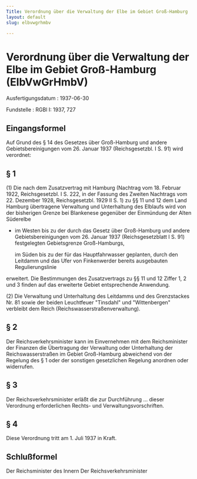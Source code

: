 ```yaml
---
Title: Verordnung über die Verwaltung der Elbe im Gebiet Groß-Hamburg
layout: default
slug: elbvwgrhmbv

---
```


# Verordnung über die Verwaltung der Elbe im Gebiet Groß-Hamburg (ElbVwGrHmbV)

Ausfertigungsdatum
:   1937-06-30

Fundstelle
:   RGBl I: 1937, 727



## Eingangsformel

Auf Grund des § 14 des Gesetzes über Groß-Hamburg und andere
Gebietsbereinigungen vom 26. Januar 1937 (Reichsgesetzbl. I S. 91)
wird verordnet:


## § 1

(1) Die nach dem Zusatzvertrag mit Hamburg (Nachtrag vom 18. Februar
1922, Reichsgesetzbl. I S. 222, in der Fassung des Zweiten Nachtrags
vom 22. Dezember 1928, Reichsgesetzbl. 1929 II S. 1) zu §§ 11 und 12
dem Land Hamburg übertragene Verwaltung und Unterhaltung des Elblaufs
wird von der bisherigen Grenze bei Blankenese gegenüber der Einmündung
der Alten Süderelbe

*   im Westen bis zu der durch das Gesetz über Groß-Hamburg und andere
    Gebietsbereinigungen vom 26. Januar 1937 (Reichsgesetzblatt I S. 91)
    festgelegten Gebietsgrenze Groß-Hamburgs,

    im Süden bis zu der für das Hauptfahrwasser geplanten, durch den
    Leitdamm und das Ufer von Finkenwerder bereits ausgebauten
    Regulierungslinie



erweitert. Die Bestimmungen des Zusatzvertrags zu §§ 11 und 12 Ziffer
1, 2 und 3 finden auf das erweiterte Gebiet entsprechende Anwendung.

(2) Die Verwaltung und Unterhaltung des Leitdamms und des Grenzstackes
Nr. 81 sowie der beiden Leuchtfeuer "Tinsdahl" und "Wittenbergen"
verbleibt dem
Reich (Reichswasserstraßenverwaltung).


## § 2

Der
Reichsverkehrsminister              kann im Einvernehmen mit dem
Reichsminister der Finanzen              die Übertragung der
Verwaltung oder Unterhaltung der
Reichswasserstraßen              im Gebiet Groß-Hamburg abweichend von
der Regelung des § 1 oder der sonstigen gesetzlichen Regelung anordnen
oder widerrufen.


## § 3

Der
Reichsverkehrsminister              erläßt die zur Durchführung ...
dieser Verordnung erforderlichen Rechts- und Verwaltungsvorschriften.


## § 4

Diese Verordnung tritt am 1. Juli 1937 in Kraft.


## Schlußformel

Der Reichsminister des Innern
Der Reichsverkehrsminister

